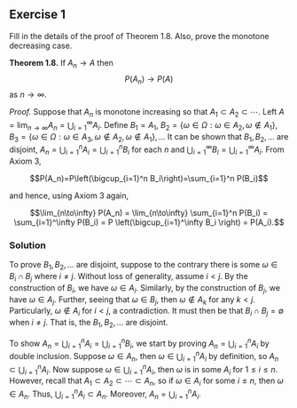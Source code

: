 ## Exercise 1
Fill in the details of the proof of Theorem 1.8. Also, prove the monotone decreasing case.

**Theorem 1.8.** If $A_n \rightarrow A$ then
$$P(A_n) \rightarrow P(A)$$
as $n \rightarrow \infty$.

*Proof.* Suppose that $A_n$ is monotone increasing so that $A_1 \subset A_2 \subset \cdots$. Left $A = \lim_{n\to\infty} A_n = \bigcup\nolimits_{i=1}^\infty A_i$. Define $B_1 = A_1$, $B_2 = \lbrace \omega\in\Omega : \omega\in A_2, \omega\notin A_1 \rbrace$, $B_3 = \lbrace\omega\in\Omega : \omega\in A_3, \omega\notin A_2, \omega\notin A_1\rbrace,...$ It can be shown that $B_1, B_2,...$ are disjoint, $A_n=\bigcup\nolimits_{i=1}^n A_i = \bigcup\nolimits_{i=1}^n B_i$ for each $n$ and $\bigcup\nolimits_{i=1}^\infty B_i=\bigcup\nolimits_{i=1}^\infty A_i$. From Axiom 3,

$$P(A_n)=P\left(\bigcup_{i=1}^n B_i\right)=\sum_{i=1}^n P(B_i)$$

and hence, using Axiom 3 again,

$$\lim_{n\to\infty} P(A_n) = \lim_{n\to\infty} \sum_{i=1}^n P(B_i) = \sum_{i=1}^\infty P(B_i) = P \left(\bigcup_{i=1}^\infty B_i \right) = P(A_i).$$
### Solution

To prove $B_1, B_2, ...$ are disjoint, suppose to the contrary there is some $\omega\in B_i\cap B_j$ where $i\ne j$. Without loss of generality, assume $i < j$. By the construction of $B_i$, we have $\omega\in A_i$. Similarly, by the construction of $B_j$, we have $\omega\in A_j$. Further, seeing that $\omega\in B_j$, then $\omega \notin A_k$ for any $k < j$. Particularly, $\omega\notin A_i$ for $i < j$, a contradiction. It must then be that $B_i\cap B_j = \emptyset$ when $i\ne j$. That is, the $B_1, B_2,...$ are disjoint.

To show $A_n = \bigcup\nolimits_{i=1}^n A_i = \bigcup\nolimits_{i=1}^n B_i$, we start by proving $A_n = \bigcup\nolimits_{i=1}^n A_i$ by double inclusion. Suppose $\omega\in A_n$, then $\omega\in \bigcup\nolimits_{i=1}^n A_i$ by definition, so $A_n \subset \bigcup\nolimits_{i=1}^n A_i$. Now suppose $\omega\in \bigcup\nolimits_{i=1}^n A_i$, then $\omega$ is in some $A_i$ for $1 \le i \le n$. However, recall that $A_1 \subset A_2 \subset \cdots \subset A_n$, so if $\omega\in A_i$ for some $i \le n$, then $\omega\in A_n$. Thus, $\bigcup\nolimits_{i=1}^n A_i \subset A_n$. Moreover, $A_n = \bigcup\nolimits_{i=1}^n A_i$. 

